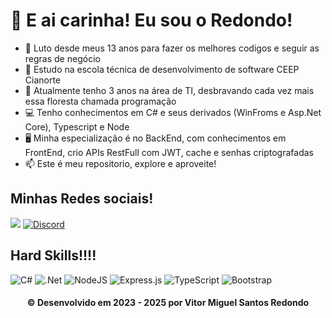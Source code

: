 <h1>👋 E ai carinha! Eu sou o Redondo!</h1>

<ul>
<li> 📖 Luto desde meus 13 anos para fazer os melhores codigos e seguir as regras de negócio</li>
<li> 📘 Estudo na escola técnica de desenvolvimento de software CEEP Cianorte</li>
<li> 📆 Atualmente tenho 3 anos na área de TI, desbravando cada vez mais essa floresta chamada programação</li>
<li> 💻 Tenho conhecimentos em C# e seus derivados (WinFroms e Asp.Net Core), Typescript e Node</li>
<li> 🖥️ Minha especialização é no BackEnd, com conhecimentos em FrontEnd, crio APIs RestFull com JWT, cache e senhas criptografadas</li>
<li> 📫 Este é meu repositorio, explore e aproveite!</li>
</ul>

<h2>Minhas Redes sociais!</h2>

<a href="https://br.linkedin.com/in/vitor-miguel-santos-redondo-6b9b41284"><img src="https://img.shields.io/badge/linkedin-%230077B5.svg?style=for-the-badge&logo=linkedin&logoColor=white" /></a>
<a href=""><img alt="Discord" src="https://img.shields.io/badge/%3Cvitor_miguel%3E-%237289DA.svg?style=for-the-badge&logo=discord&logoColor=white"/></a>

<h2>Hard Skills!!!!</h2>

<img alt="C#" src="https://img.shields.io/badge/c%23-%23239120.svg?style=for-the-badge&logo=c-sharp&logoColor=white"/>
<img alt=".Net" src="https://img.shields.io/badge/.NET-5C2D91?style=for-the-badge&logo=.net&logoColor=white"/>
<img alt="NodeJS" src="https://img.shields.io/badge/node.js-%2343853D.svg?style=for-the-badge&logo=node-dot-js&logoColor=white"/>
<img alt="Express.js" src="https://img.shields.io/badge/express.js-%23404d59.svg?style=for-the-badge&logo=express&logoColor=%2361DAFB"/>
<img alt="TypeScript" src="https://img.shields.io/badge/typescript-%23007ACC.svg?style=for-the-badge&logo=typescript&logoColor=white"/>
<img alt="Bootstrap" src="https://img.shields.io/badge/bootstrap-%23563D7C.svg?style=for-the-badge&logo=bootstrap&logoColor=white"/>

<h4 align="center">
  © Desenvolvido em 2023 - 2025 por Vitor Miguel Santos Redondo
</h4>
